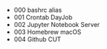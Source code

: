 * 000 bashrc alias
* 001 Crontab DayJob
* 002 Jupyter Notebook Server
* 003 Homebrew macOS 
* 004 Github CUT